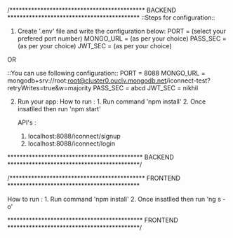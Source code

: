 /******************************************** BACKEND *******************************************
::Steps for configuration::
1. Create '.env' file and write the configuration below:
PORT = (select your prefered port number)
MONGO_URL = (as per your choice)
PASS_SEC = (as per your choice)
JWT_SEC = (as per your choice)

OR 

::You can use following configuration::
PORT = 8088
MONGO_URL = mongodb+srv://root:root@cluster0.ouclv.mongodb.net/iconnect-test?retryWrites=true&w=majority
PASS_SEC = abcd
JWT_SEC = nikhil

2. Run your app:
	How to run :
		1. Run command 'npm install'
		2. Once insatlled then run 'npm start'
		
	API's :
	1. localhost:8088/iconnect/signup
	2. localhost:8088/iconnect/login

******************************************** BACKEND *******************************************/



/******************************************** FRONTEND *******************************************

How to run :
		1. Run command 'npm install'
		2. Once insatlled then run 'ng s -o'

******************************************** FRONTEND *******************************************/
